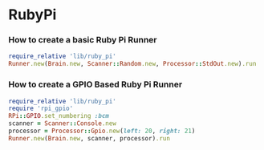 # RubyPi

### How to create a basic Ruby Pi Runner

```ruby
require_relative 'lib/ruby_pi'
Runner.new(Brain.new, Scanner::Random.new, Processor::StdOut.new).run
```

### How to create a GPIO Based Ruby Pi Runner

```ruby
require_relative 'lib/ruby_pi'
require 'rpi_gpio'
RPi::GPIO.set_numbering :bcm
scanner = Scanner::Console.new
processor = Processor::Gpio.new(left: 20, right: 21)
Runner.new(Brain.new, scanner, processor).run
```
